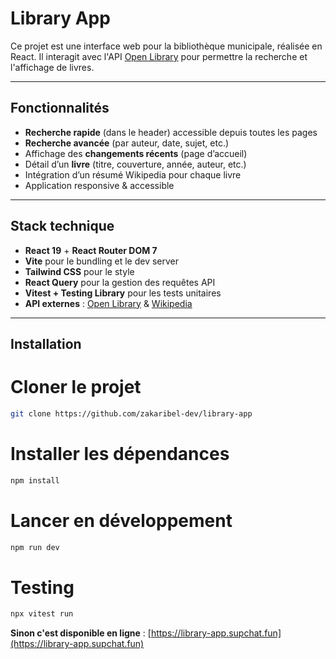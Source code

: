 #  Library App

Ce projet est une interface web pour la bibliothèque municipale, réalisée en React. Il interagit avec l'API [Open Library](https://openlibrary.org/developers/api) pour permettre la recherche et l'affichage de livres.

---

##  Fonctionnalités

-  **Recherche rapide** (dans le header) accessible depuis toutes les pages
-  **Recherche avancée** (par auteur, date, sujet, etc.)
-  Affichage des **changements récents** (page d’accueil)
-  Détail d’un **livre** (titre, couverture, année, auteur, etc.)
-  Intégration d’un résumé Wikipedia pour chaque livre
-  Application responsive & accessible

---

##  Stack technique

- **React 19** + **React Router DOM 7**
- **Vite** pour le bundling et le dev server
- **Tailwind CSS** pour le style
- **React Query** pour la gestion des requêtes API
- **Vitest + Testing Library** pour les tests unitaires
- **API externes** : [Open Library](https://openlibrary.org/dev/docs/api) & [Wikipedia](https://www.mediawiki.org/wiki/API:Main_page)

---

##  Installation


# Cloner le projet
```bash
git clone https://github.com/zakaribel-dev/library-app
```


# Installer les dépendances
```bash
npm install
```
# Lancer en développement
```bash
npm run dev
```
# Testing
```bash
npx vitest run
```

**Sinon c'est disponible en ligne** : [https://library-app.supchat.fun](https://library-app.supchat.fun)
